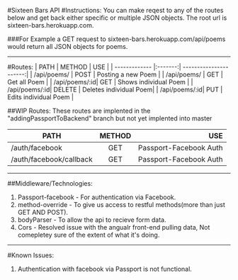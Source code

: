 #Sixteen Bars API
#Instructions:
You can make reqest to any of the routes below and get back either specific or multiple JSON objects. The root url is sixteen-bars.herokuapp.com.

###For Example
 a GET request to sixteen-bars.herokuapp.com/api/poems would return all JSON objects for poems.

---
#Routes:
| PATH          |  METHOD | USE                    |
| ------------- |:-------:| ----------------------:|
| /api/poems/   | POST    | Posting a new Poem     |
| /api/poems/   | GET     | Get all Poem           |
| /api/poems/:id| GET     | Shows individual Poem  |
| /api/poems/:id| DELETE  | Deletes individual Poem|
| /api/poems/:id| PUT     | Edits individual Poem  |

##WIP Routes:
These routes are implented in the "addingPassportToBackend" branch but not yet implented into master

| PATH                   | METHOD | USE                     |
| ---------------------- |:------:| -----------------------:|
| /auth/facebook         | GET    | Passport-Facebook Auth  |
| /auth/facebook/callback| GET    | Passport-Facebook Auth  |
---
##Middleware/Technologies:
1. Passport-facebook - For authentication via Facebook.
2. method-override - To give us access to restful methods(more than just GET AND POST).
3. bodyParser - To allow the api to recieve form data.
4. Cors - Resolved issue with the angualr front-end pulling data, Not comepletey sure of the extent of what it's doing.
---

#Known Issues:

1. Authentication with facebook via Passport is not functional.
